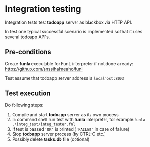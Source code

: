 
# Integration testing

Integration tests test **todoapp** server as blackbox via HTTP API.

In test one typical successful scenario is implemented so that it uses
several todoapp API's.

## Pre-conditions

Create **funla** executable for FunL interpreter if not done already:
https://github.com/anssihalmeaho/funl

Test assume that todoapp server address is `localhost:8003`

## Test execution

Do following steps:

1. Compile and start **todoapp** server as its own process
2. In command shell run test with **funla** interpreter, for example:`funla ./integ_test/integ_tester.fnl`
3. If test is passed `'OK'` is printed (`'FAILED'` in case of failure)
4. Stop **todoapp** server process (by CTRL-C etc.)
5. Possibly delete **tasks.db** file (optional)


